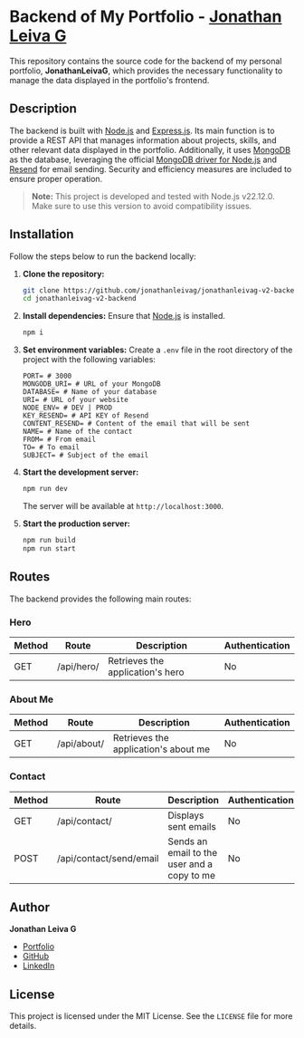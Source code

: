 # Backend of My Portfolio - [Jonathan Leiva G](https://www.jonathanleivag.cl)

This repository contains the source code for the backend of my personal portfolio, **JonathanLeivaG**, which provides the necessary functionality to manage the data displayed in the portfolio's frontend.

## Description
The backend is built with [Node.js](https://nodejs.org/) and [Express.js](https://expressjs.com/). Its main function is to provide a REST API that manages information about projects, skills, and other relevant data displayed in the portfolio. Additionally, it uses [MongoDB](https://www.mongodb.com/) as the database, leveraging the official [MongoDB driver for Node.js](https://www.npmjs.com/package/mongodb) and [Resend](https://resend.com) for email sending. Security and efficiency measures are included to ensure proper operation.

> **Note:** This project is developed and tested with Node.js v22.12.0. Make sure to use this version to avoid compatibility issues.

## Installation
Follow the steps below to run the backend locally:

1. **Clone the repository:**
   ```bash
   git clone https://github.com/jonathanleivag/jonathanleivag-v2-backend
   cd jonathanleivag-v2-backend
   ```

2. **Install dependencies:**
   Ensure that [Node.js](https://nodejs.org/) is installed.
   ```bash
   npm i
   ```

3. **Set environment variables:**
   Create a `.env` file in the root directory of the project with the following variables:
   ```env
   PORT= # 3000
   MONGODB_URI= # URL of your MongoDB
   DATABASE= # Name of your database
   URI= # URL of your website
   NODE_ENV= # DEV | PROD
   KEY_RESEND= # API KEY of Resend
   CONTENT_RESEND= # Content of the email that will be sent
   NAME= # Name of the contact
   FROM= # From email
   TO= # To email
   SUBJECT= # Subject of the email
   ```

4. **Start the development server:**
   ```bash
   npm run dev
   ```
   The server will be available at `http://localhost:3000`.

5. **Start the production server:**
   ```bash
   npm run build
   npm run start
   ```

## Routes
The backend provides the following main routes:

### Hero
| Method | Route             | Description                        | Authentication |
|--------|-------------------|------------------------------------|-----------------|
| GET    | /api/hero/        | Retrieves the application's hero   | No              |

### About Me
| Method | Route             | Description                        | Authentication |
|--------|-------------------|------------------------------------|-----------------|
| GET    | /api/about/       | Retrieves the application's about me | No              |

### Contact
| Method | Route                  | Description                                       | Authentication |
|--------|------------------------|---------------------------------------------------|-----------------|
| GET    | /api/contact/          | Displays sent emails                              | No              |
| POST   | /api/contact/send/email | Sends an email to the user and a copy to me       | No              |

## Author
**Jonathan Leiva G**
- [Portfolio](https://jonathanleivag.cl)
- [GitHub](https://github.com/jonathanleivag)
- [LinkedIn](https://www.linkedin.com/in/jonathanleivag)

## License
This project is licensed under the MIT License. See the `LICENSE` file for more details.
